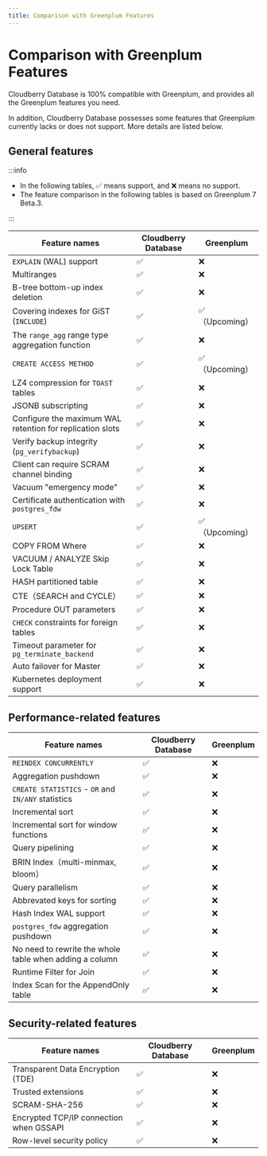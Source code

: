 ```yaml
---
title: Comparison with Greenplum Features
---
```


# Comparison with Greenplum Features

Cloudberry Database is 100% compatible with Greenplum, and provides all the Greenplum features you need.

In addition, Cloudberry Database possesses some features that Greenplum currently lacks or does not support. More details are listed below.

## General features

:::info

- In the following tables, ✅ means support, and ❌ means no support.
- The feature comparison in the following tables is based on Greenplum 7 Beta.3.

:::

| Feature names                                   | Cloudberry Database | Greenplum   |
| ---------------------------------------- | ------------------- | ----------- |
| `EXPLAIN` (WAL) support | ✅                   | ❌           |
| Multiranges                     | ✅                   | ❌           |
| B-tree bottom-up index deletion                     | ✅                   | ❌           |
| Covering indexes for GiST (`INCLUDE`)               | ✅                   | ✅（Upcoming） |
| The `range_agg` range type aggregation function             | ✅                   | ❌           |
| `CREATE ACCESS METHOD`                   | ✅                   | ✅（Upcoming） |
| LZ4 compression for `TOAST` tables             | ✅                   | ❌           |
| JSONB subscripting                               | ✅                   | ❌           |
| Configure the maximum WAL retention for replication slots              | ✅                   | ❌           |
| Verify backup integrity (`pg_verifybackup`)     | ✅                   | ❌           |
| Client can require SCRAM channel binding            | ✅                   | ❌           |
| Vacuum "emergency mode"                        | ✅                   | ❌           |
| Certificate authentication with `postgres_fdw`           | ✅                   | ❌           |
| `UPSERT`                                 | ✅                   | ✅（Upcoming） |
| COPY FROM Where                          | ✅                   | ❌           |
| VACUUM / ANALYZE Skip Lock Table              | ✅                   | ❌           |
| HASH partitioned table                              | ✅                   | ❌           |
| CTE（SEARCH and CYCLE）                        | ✅                   | ❌           |
| Procedure OUT parameters                            | ✅                   | ❌           |
| `CHECK` constraints for foreign tables                    | ✅                   | ❌           |
| Timeout parameter for `pg_terminate_backend`        | ✅                   | ❌           |
| Auto failover for Master                      | ✅                   | ❌           |
| Kubernetes deployment support                 | ✅                   | ❌           |

## Performance-related features

| Feature names                                      | Cloudberry Database | Greenplum |
| ------------------------------------------- | ------------------- | --------- |
| `REINDEX CONCURRENTLY`         | ✅                   | ❌         |
| Aggregation pushdown                                | ✅                   | ❌         |
| `CREATE STATISTICS` - `OR` and `IN/ANY` statistics | ✅                   | ❌         |
| Incremental sort                                    | ✅                   | ❌         |
| Incremental sort for window functions                          | ✅                   | ❌         |
| Query pipelining                                  | ✅                   | ❌         |
| BRIN Index（multi-minmax, bloom）            | ✅                   | ❌         |
| Query parallelism                                    | ✅                   | ❌         |
| Abbrevated keys for sorting                                | ✅                   | ❌         |
| Hash Index WAL support                         | ✅                   | ❌         |
| `postgres_fdw` aggregation pushdown                     | ✅                   | ❌         |
| No need to rewrite the whole table when adding a column                     | ✅                   | ❌         |
| Runtime Filter for Join | ✅                   | ❌         |
| Index Scan for the AppendOnly table                   | ✅                   | ❌         |

## Security-related features

| Feature names                      | Cloudberry Database | Greenplum |
| --------------------------- | ------------------- | --------- |
| Transparent Data Encryption (TDE)          | ✅                   | ❌         |
| Trusted extensions                    | ✅                   | ❌         |
| SCRAM-SHA-256               | ✅                   | ❌         |
| Encrypted TCP/IP connection when GSSAPI | ✅                   | ❌         |
| Row-level security policy              | ✅                   | ❌         |
